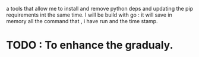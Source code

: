 a tools that allow me to install and remove python deps and updating the pip requirements int the same time.
I will be build with go :
it will save in memory all the command that , i have run and the time stamp.
# TODO : To enhance the gradualy.
